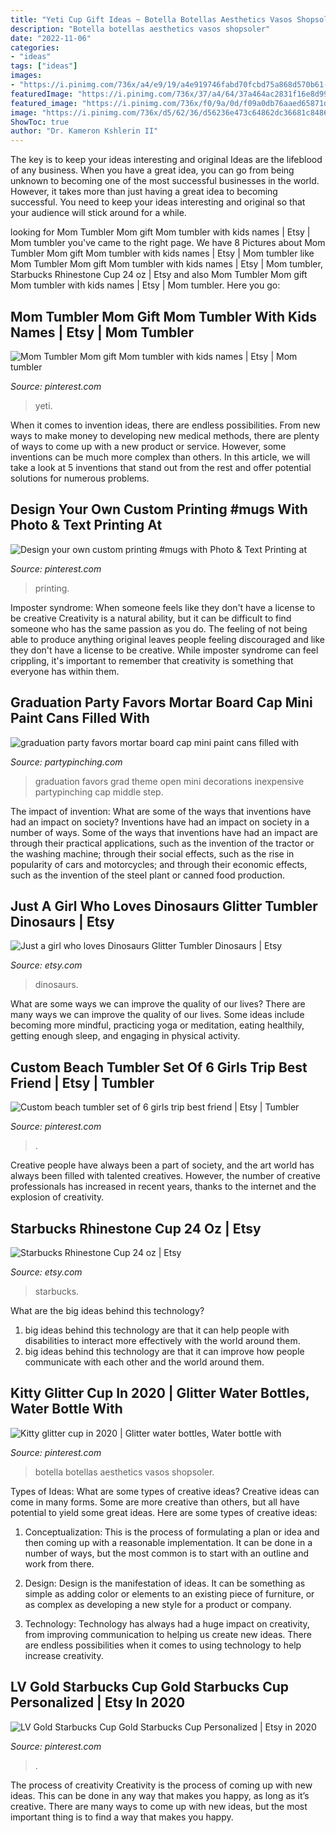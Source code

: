 ```yaml
---
title: "Yeti Cup Gift Ideas ~ Botella Botellas Aesthetics Vasos Shopsoler"
description: "Botella botellas aesthetics vasos shopsoler"
date: "2022-11-06"
categories:
- "ideas"
tags: ["ideas"]
images:
- "https://i.pinimg.com/736x/a4/e9/19/a4e919746fabd70fcbd75a868d570b61--mug-printing-online-printing.jpg"
featuredImage: "https://i.pinimg.com/736x/37/a4/64/37a464ac2831f16e8d991d0e35497bd6.jpg"
featured_image: "https://i.pinimg.com/736x/f0/9a/0d/f09a0db76aaed65871d5ee7d855f2b4c.jpg"
image: "https://i.pinimg.com/736x/d5/62/36/d56236e473c64862dc36681c84867ed7.jpg"
ShowToc: true
author: "Dr. Kameron Kshlerin II"
---
```



The key is to keep your ideas interesting and original
Ideas are the lifeblood of any business. When you have a great idea, you can go from being unknown to becoming one of the most successful businesses in the world. However, it takes more than just having a great idea to becoming successful. You need to keep your ideas interesting and original so that your audience will stick around for a while.

	

		
looking for Mom Tumbler Mom gift Mom tumbler with kids names | Etsy | Mom tumbler you've came to the right page. We have 8 Pictures about Mom Tumbler Mom gift Mom tumbler with kids names | Etsy | Mom tumbler like Mom Tumbler Mom gift Mom tumbler with kids names | Etsy | Mom tumbler, Starbucks Rhinestone Cup 24 oz | Etsy and also Mom Tumbler Mom gift Mom tumbler with kids names | Etsy | Mom tumbler. Here you go:
		
    
## Mom Tumbler Mom Gift Mom Tumbler With Kids Names | Etsy | Mom Tumbler

<img loading=lazy src="https://i.pinimg.com/736x/37/a4/64/37a464ac2831f16e8d991d0e35497bd6.jpg" onerror="this.onerror=null;this.src='https://tse3.mm.bing.net/th?id=OIP.omij7ivBhjsWnn7By9fzuQHaJ3&amp;pid=15.1';" alt="Mom Tumbler Mom gift Mom tumbler with kids names | Etsy | Mom tumbler">

_Source: pinterest.com_

>yeti. 

	

When it comes to invention ideas, there are endless possibilities. From new ways to make money to developing new medical methods, there are plenty of ways to come up with a new product or service. However, some inventions can be much more complex than others. In this article, we will take a look at 5 inventions that stand out from the rest and offer potential solutions for numerous problems.

    
## Design Your Own Custom Printing #mugs With Photo &amp; Text Printing At

<img loading=lazy src="https://i.pinimg.com/736x/a4/e9/19/a4e919746fabd70fcbd75a868d570b61--mug-printing-online-printing.jpg" onerror="this.onerror=null;this.src='https://tse3.mm.bing.net/th?id=OIP.jBWfUScIjpBKqla2kLWIzQHaEA&amp;pid=15.1';" alt="Design your own custom printing #mugs with Photo &amp; Text Printing at">

_Source: pinterest.com_

>printing. 

	

Imposter syndrome: When someone feels like they don't have a license to be creative
Creativity is a natural ability, but it can be difficult to find someone who has the same passion as you do. The feeling of not being able to produce anything original leaves people feeling discouraged and like they don't have a license to be creative. While imposter syndrome can feel crippling, it's important to remember that creativity is something that everyone has within them.

    
## Graduation Party Favors Mortar Board Cap Mini Paint Cans Filled With

<img loading=lazy src="https://partypinching.com/wp-content/uploads/2016/11/g9cwater.jpg" onerror="this.onerror=null;this.src='https://tse4.mm.bing.net/th?id=OIP.lqf0aSdyq8FYmoDTyXz99gHaFj&amp;pid=15.1';" alt="graduation party favors mortar board cap mini paint cans filled with">

_Source: partypinching.com_

>graduation favors grad theme open mini decorations inexpensive partypinching cap middle step. 

	

The impact of invention: What are some of the ways that inventions have had an impact on society?
Inventions have had an impact on society in a number of ways. Some of the ways that inventions have had an impact are through their practical applications, such as the invention of the tractor or the washing machine; through their social effects, such as the rise in popularity of cars and motorcycles; and through their economic effects, such as the invention of the steel plant or canned food production.

    
## Just A Girl Who Loves Dinosaurs Glitter Tumbler Dinosaurs | Etsy

<img loading=lazy src="https://i.etsystatic.com/21050038/r/il/87b67a/2821473442/il_1588xN.2821473442_pp1c.jpg" onerror="this.onerror=null;this.src='https://tse1.mm.bing.net/th?id=OIP.EUxovaTkmg_0Hu7HHw5RIAHaJ3&amp;pid=15.1';" alt="Just a girl who loves Dinosaurs Glitter Tumbler Dinosaurs | Etsy">

_Source: etsy.com_

>dinosaurs. 

	

What are some ways we can improve the quality of our lives?
There are many ways we can improve the quality of our lives. Some ideas include becoming more mindful, practicing yoga or meditation, eating healthily, getting enough sleep, and engaging in physical activity.

    
## Custom Beach Tumbler Set Of 6 Girls Trip Best Friend | Etsy | Tumbler

<img loading=lazy src="https://i.pinimg.com/736x/cb/ea/cc/cbeacc7d3567aa86d468fe63ff37a71b.jpg" onerror="this.onerror=null;this.src='https://tse1.mm.bing.net/th?id=OIP.sWWWYKzUn6-K_Lx9JJlkLwHaJ4&amp;pid=15.1';" alt="Custom beach tumbler set of 6 girls trip best friend | Etsy | Tumbler">

_Source: pinterest.com_

>. 

	

Creative people have always been a part of society, and the art world has always been filled with talented creatives. However, the number of creative professionals has increased in recent years, thanks to the internet and the explosion of creativity.

    
## Starbucks Rhinestone Cup 24 Oz | Etsy

<img loading=lazy src="https://i.etsystatic.com/23268172/r/il/28dbdb/2744976379/il_1140xN.2744976379_i1h5.jpg" onerror="this.onerror=null;this.src='https://tse1.mm.bing.net/th?id=OIP.bEo6G9JpCx9J5MnGK10E0AHaPp&amp;pid=15.1';" alt="Starbucks Rhinestone Cup 24 oz | Etsy">

_Source: etsy.com_

>starbucks. 

	

What are the big ideas behind this technology?
1. big ideas behind this technology are that it can help people with disabilities to interact more effectively with the world around them.
2. big ideas behind this technology are that it can improve how people communicate with each other and the world around them.

    
## Kitty Glitter Cup In 2020 | Glitter Water Bottles, Water Bottle With

<img loading=lazy src="https://i.pinimg.com/736x/f0/9a/0d/f09a0db76aaed65871d5ee7d855f2b4c.jpg" onerror="this.onerror=null;this.src='https://tse4.mm.bing.net/th?id=OIP.WK07B0JKbcDAvnf6SYTAawHaHb&amp;pid=15.1';" alt="Kitty glitter cup in 2020 | Glitter water bottles, Water bottle with">

_Source: pinterest.com_

>botella botellas aesthetics vasos shopsoler. 

	

Types of Ideas: What are some types of creative ideas?
Creative ideas can come in many forms. Some are more creative than others, but all have potential to yield some great ideas. Here are some types of creative ideas:
1. Conceptualization: This is the process of formulating a plan or idea and then coming up with a reasonable implementation. It can be done in a number of ways, but the most common is to start with an outline and work from there.

2. Design: Design is the manifestation of ideas. It can be something as simple as adding color or elements to an existing piece of furniture, or as complex as developing a new style for a product or company.

3. Technology: Technology has always had a huge impact on creativity, from improving communication to helping us create new ideas. There are endless possibilities when it comes to using technology to help increase creativity.


    
## LV Gold Starbucks Cup Gold Starbucks Cup Personalized | Etsy In 2020

<img loading=lazy src="https://i.pinimg.com/736x/d5/62/36/d56236e473c64862dc36681c84867ed7.jpg" onerror="this.onerror=null;this.src='https://tse1.mm.bing.net/th?id=OIP.f2ZKgnhVRC_iEjyYsRNNcQHaJ3&amp;pid=15.1';" alt="LV Gold Starbucks Cup Gold Starbucks Cup Personalized | Etsy in 2020">

_Source: pinterest.com_

>. 

	

The process of creativity
Creativity is the process of coming up with new ideas. This can be done in any way that makes you happy, as long as it’s creative. There are many ways to come up with new ideas, but the most important thing is to find a way that makes you happy.

